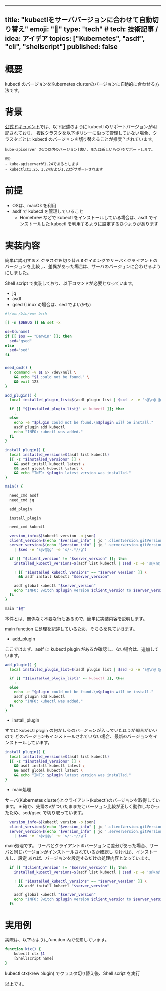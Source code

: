 
---
title: "kubectlをサーババージョンに合わせて自動切り替え" 
emoji: "🙌"
type: "tech" # tech: 技術記事 / idea: アイデア
topics: ["Kubernetes", "asdf", "cli", "shellscript"]
published: false
---

# 概要

kubectl のバージョンをKubernetes clusterのバージョンに自動的に合わせる方法です。


# 背景

[公式ドキュメント](https://kubernetes.io/ja/docs/setup/release/version-skew-policy/#kubectl)では、以下記述のように kubectl のサポートバージョンが明記されており、
複数クラスタを以下ポリシーに沿って管理していない場合、クラスタごとに kubectl のバージョンを切り替えることが推奨？されています。

```
kube-apiserver の1つ以内のバージョン(古い、または新しいもの)をサポートします。

例)
- kube-apiserverが1.24であるとします
- kubectlは1.25、1.24および1.23がサポートされます
```


# 前提

- OSは、macOS を利用
- asdf で kubectl を管理していること
  - Homebrew などで kubectl をインストールしている場合は、asdf でインストールした kubectl を利用するように設定するひつようがあります


# 実装内容

簡単に説明すると
クラスタを切り替えるタイミングでサーバとクライアントのバージョンを比較し、差異があった場合は、サーバのバージョンに合わせるようにしました。

Shell script で実装しており、以下コマンドが必要となっています。
- jq
- asdf
- gsed (Linux の場合は、sed でよいかも)

```bash
#!/usr/bin/env bash

[[ -n $DEBUG ]] && set -x

os=$(uname)
if [[ $os == "Darwin" ]]; then
  sed="gsed"
else
  sed="sed"
fi


need_cmd() {
  ! command -v $1 &> /dev/null \
    && echo "$1 could not be found." \
    && exit 123
}

add_plugin() {
  local installed_plugin_list=$(asdf plugin list | $sed -z -e 's@\n@ @g')

  if [[ "${installed_plugin_list}" =~ kubectl ]]; then
    :
  else
    echo -e "$plugin could not be found.\n$plugin will be install."
    asdf plugin add kubectl
    echo "INFO: kubectl was added."
  fi
}

install_plugin() {
  local installed_versions=$(asdf list kubectl)
  [[ -z "$installed_versions" ]] \
    && asdf install kubectl latest \
    && asdf global kubectl latest \
    && echo "INFO: $plugin latest version was installed."
}

main() {

  need_cmd asdf
  need_cmd jq

  add_plugin

  install_plugin

  need_cmd kubectl

  version_info=$(kubectl version -o json)
  client_version=$(echo "$version_info" | jq '.clientVersion.gitVersion' -r | $sed -e 's@v@@g')
  server_version=$(echo "$version_info" | jq '.serverVersion.gitVersion' -r \
    | $sed -e 's@v@@g' -e 's/-.*//g')

  if [[ "$client_version" != "$server_version" ]]; then
    installed_kubectl_versions=$(asdf list kubectl | $sed -z -e 's@\n@ @g')

    ! [[ "$installed_kubectl_versions" =~ "$server_version" ]] \
      && asdf install kubectl "$server_version"

    asdf global kubectl "$server_version"
    echo "INFO: Switch $plugin version $client_version to $server_version."
  fi
}

main "$@"
```

本件とは、関係なく不要な行もあるので、簡単に実装内容を説明します。

main function に処理を記述しているため、そちらを見ていきます。

- add_plugin

ここではまず、asdf に kubectl plugin があるか確認し、ない場合は、追加しています。

```bash
add_plugin() {
  local installed_plugin_list=$(asdf plugin list | $sed -z -e 's@\n@ @g')

  if [[ "${installed_plugin_list}" =~ kubectl ]]; then
    :
  else
    echo -e "$plugin could not be found.\n$plugin will be install."
    asdf plugin add kubectl
    echo "INFO: kubectl was added."
  fi
}
```


- install_plugin

すでに kubectl plugin の何かしらのバージョンが入っていたほうが都合がいいので
どのバージョンもインストールされていない場合、最新のバージョンをインストールしています。

```bash
install_plugin() {
  local installed_versions=$(asdf list kubectl)
  [[ -z "$installed_versions" ]] \
    && asdf install kubectl latest \
    && asdf global kubectl latest \
    && echo "INFO: $plugin latest version was installed."
}
```


- main処理

サーバ(Kubernetes cluster)とクライアント(kubectl)のバージョンを取得しています。
※ 確か、先頭のvがついたままだとバージョン比較が正しく動作しなかったため、sed/gsed で切り取っています。

```bash
  version_info=$(kubectl version -o json)
  client_version=$(echo "$version_info" | jq '.clientVersion.gitVersion' -r | $sed -e 's@v@@g')
  server_version=$(echo "$version_info" | jq '.serverVersion.gitVersion' -r \
    | $sed -e 's@v@@g' -e 's/-.*//g')
```

main処理です。
サーバとクライアントのバージョンに差分があった場合、サーバと同じバージョンがインストールされているか確認し
なければ、インストールし、設定
あれば、バージョンを設定するだけの処理内容となっています。

```bash
  if [[ "$client_version" != "$server_version" ]]; then
    installed_kubectl_versions=$(asdf list kubectl | $sed -z -e 's@\n@ @g')

    ! [[ "$installed_kubectl_versions" =~ "$server_version" ]] \
      && asdf install kubectl "$server_version"

    asdf global kubectl "$server_version"
    echo "INFO: Switch $plugin version $client_version to $server_version."
  fi
```

# 実用例

実際は、以下のようにfunction 内で使用しています。

```bash
function ktx() {
    kubectl ctx $1
    [Shellscript name]
}
```

kubectl ctx(krew plugin) でクラスタ切り替え後、Shell script を実行


以上です。
